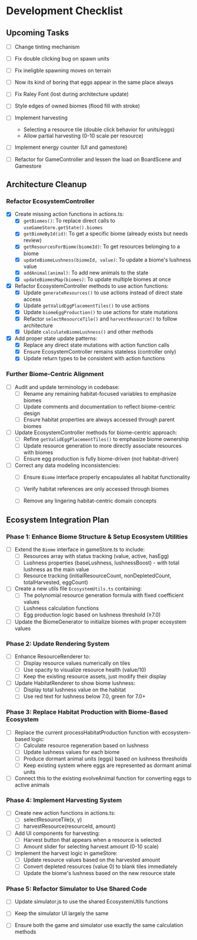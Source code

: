 # Development Checklist


## Upcoming Tasks
- [ ] Change tinting mechanism
- [ ] Fix double clicking bug on spawn units
- [ ] Fix ineligble spawning moves on terrain
- [ ] Now its kind of boring that eggs appear in the same place always
- [ ] Fix Raley Font (lost during architecture update)
- [ ] Style edges of owned biomes (flood fill with stroke)

- [ ] Implement harvesting
    - Selecting a resource tile (double click behavior for units/eggs)
     - Allow partial harvesting (0-10 scale per resource)
    
- [ ] Implement energy counter (UI and gamestore)

- [ ] Refactor for GameController and lessen the load on BoardScene and Gamestore

## Architecture Cleanup

### Refactor EcosystemController
- [x] Create missing action functions in actions.ts:
  - [x] `getBiomes()`: To replace direct calls to `useGameStore.getState().biomes`
  - [x] `getBiomeById(id)`: To get a specific biome (already exists but needs review)
  - [x] `getResourcesForBiome(biomeId)`: To get resources belonging to a biome
  - [x] `updateBiomeLushness(biomeId, value)`: To update a biome's lushness value
  - [x] `addAnimal(animal)`: To add new animals to the state
  - [x] `updateBiomesMap(biomes)`: To update multiple biomes at once
  
- [x] Refactor EcosystemController methods to use action functions:
  - [x] Update `generateResources()` to use actions instead of direct state access
  - [x] Update `getValidEggPlacementTiles()` to use actions
  - [x] Update `biomeEggProduction()` to use actions for state mutations
  - [x] Refactor `selectResourceTile()` and `harvestResource()` to follow architecture
  - [x] Update `calculateBiomeLushness()` and other methods
  
- [x] Add proper state update patterns:
  - [x] Replace any direct state mutations with action function calls
  - [x] Ensure EcosystemController remains stateless (controller only)
  - [x] Update return types to be consistent with action functions

### Further Biome-Centric Alignment
- [ ] Audit and update terminology in codebase:
  - [ ] Rename any remaining habitat-focused variables to emphasize biomes
  - [ ] Update comments and documentation to reflect biome-centric design
  - [ ] Ensure habitat properties are always accessed through parent biomes
  
- [ ] Update EcosystemController methods for biome-centric approach:
  - [ ] Refine `getValidEggPlacementTiles()` to emphasize biome ownership
  - [ ] Update resource generation to more directly associate resources with biomes
  - [ ] Ensure egg production is fully biome-driven (not habitat-driven)

- [ ] Correct any data modeling inconsistencies:
  - [ ] Ensure `Biome` interface properly encapsulates all habitat functionality
  - [ ] Verify habitat references are only accessed through biomes
  - [ ] Remove any lingering habitat-centric domain concepts


## Ecosystem Integration Plan

### Phase 1: Enhance Biome Structure & Setup Ecosystem Utilities
- [ ] Extend the `Biome` interface in gameStore.ts to include:
  - [ ] Resources array with status tracking (value, active, hasEgg)
  - [ ] Lushness properties (baseLushness, lushnessBoost) - with total lushness as the main value
  - [ ] Resource tracking (initialResourceCount, nonDepletedCount, totalHarvested, eggCount)

- [ ] Create a new utils file `EcosystemUtils.ts` containing:
  - [ ] The polynomial resource generation formula with fixed coefficient values
  - [ ] Lushness calculation functions
  - [ ] Egg production logic based on lushness threshold (≥7.0)

- [ ] Update the BiomeGenerator to initialize biomes with proper ecosystem values

### Phase 2: Update Rendering System
- [ ] Enhance ResourceRenderer to:
  - [ ] Display resource values numerically on tiles
  - [ ] Use opacity to visualize resource health (value/10)
  - [ ] Keep the existing resource assets, just modify their display

- [ ] Update HabitatRenderer to show biome lushness:
  - [ ] Display total lushness value on the habitat
  - [ ] Use red text for lushness below 7.0, green for 7.0+

### Phase 3: Replace Habitat Production with Biome-Based Ecosystem
- [ ] Replace the current processHabitatProduction function with ecosystem-based logic:
  - [ ] Calculate resource regeneration based on lushness
  - [ ] Update lushness values for each biome
  - [ ] Produce dormant animal units (eggs) based on lushness thresholds
  - [ ] Keep existing system where eggs are represented as dormant animal units

- [ ] Connect this to the existing evolveAnimal function for converting eggs to active animals

### Phase 4: Implement Harvesting System
- [ ] Create new action functions in actions.ts:
  - [ ] selectResourceTile(x, y)
  - [ ] harvestResource(resourceId, amount)

- [ ] Add UI components for harvesting:
  - [ ] Harvest button that appears when a resource is selected
  - [ ] Amount slider for selecting harvest amount (0-10 scale)

- [ ] Implement the harvest logic in gameStore:
  - [ ] Update resource values based on the harvested amount
  - [ ] Convert depleted resources (value 0) to blank tiles immediately
  - [ ] Update the biome's lushness based on the new resource state

### Phase 5: Refactor Simulator to Use Shared Code
- [ ] Update simulator.js to use the shared EcosystemUtils functions
- [ ] Keep the simulator UI largely the same
- [ ] Ensure both the game and simulator use exactly the same calculation methods


